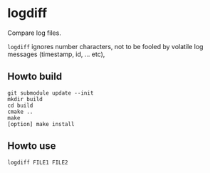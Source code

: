 # logdiff
Compare log files.

`logdiff` ignores number characters, not to be fooled by volatile log messages (timestamp, id, ... etc), 

## Howto build

```shell-session
git submodule update --init
mkdir build
cd build
cmake ..
make
[option] make install
```

## Howto use


```shell-session
logdiff FILE1 FILE2
```
